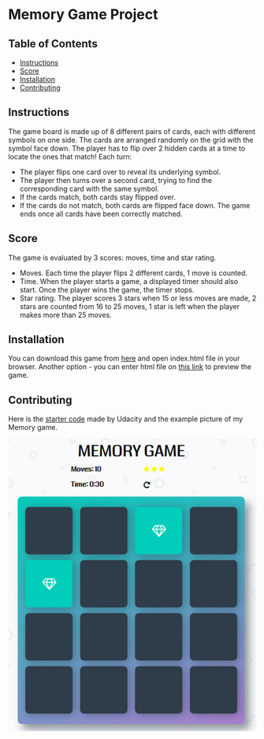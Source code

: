 # Memory Game Project

## Table of Contents

* [Instructions](#instructions)
* [Score](#score)
* [Installation](#installation)
* [Contributing](#contributing)

## Instructions

The game board is made up of 8 different pairs of cards, each with different symbols on one side. The cards are arranged randomly on the grid with the symbol face down. The player has to flip over 2 hidden cards at a time to locate the ones that match!
Each turn:
-	The player flips one card over to reveal its underlying symbol.
-	The player then turns over a second card, trying to find the corresponding card with the same symbol.
-	If the cards match, both cards stay flipped over.
-	If the cards do not match, both cards are flipped face down.
The game ends once all cards have been correctly matched.

## Score

The game is evaluated by 3 scores: moves, time and star rating.
- Moves. Each time the player flips 2 different cards, 1 move is counted.
- Time. When the player starts a game, a displayed timer should also start. Once the player wins the game, the timer stops.
- Star rating. The player scores 3 stars when 15 or less moves are made, 2 stars are counted from 16 to 25 moves, 1 star is left when the player makes more than 25 moves.

## Installation

You can download this game from [here](https://github.com/Gabriu/memory-game) and open index.html file in your browser.
Another option - you can enter html file on [this link](https://htmlpreview.github.io/) to preview the game.

## Contributing

Here is the [starter code](https://github.com/udacity/fend-project-memory-game) made by Udacity and the example picture of my Memory game.

![Demo version](./img/demo.jpg)
